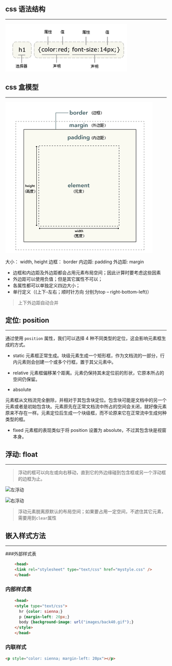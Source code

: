 ## css 语法结构
---------------------------

![css语法结构图](./img/css-struct.png)

## css 盒模型
---------------------------
![css盒模型图](./img/css-box.png)

大小： width, height
边框： border
内边距:  padding
外边距:  margin

-   边框和内边距及外边距都会占用元素布局空间；因此计算时要考虑这些因素
-   外边距可以使用负值；但是其它属性不可以；
-   各属性都可以单独定义四边大小； 
-   单行定义（(上下-左右；顺时针方向 分别为top – right-bottom-left)）

> 上下外边距自动合并

## 定位: position
---------------------------

通过使用 `position` 属性，我们可以选择 4 种不同类型的定位，这会影响元素框生成的方式。

- static
元素框正常生成。块级元素生成一个矩形框，作为文档流的一部分，行内元素则会创建一个或多个行框，置于其父元素中。

- relative
元素框偏移某个距离。元素仍保持其未定位前的形状，它原本所占的空间仍保留。

- absolute

元素框从文档流完全删除，并相对于其包含块定位。包含块可能是文档中的另一个元素或者是初始包含块。元素原先在正常文档流中所占的空间会关闭，就好像元素原来不存在一样。元素定位后生成一个块级框，而不论原来它在正常流中生成何种类型的框。

- fixed
元素框的表现类似于将 position 设置为 absolute，不过其包含块是视窗本身。

## 浮动: float
-------------------------

> 浮动的框可以向左或向右移动，直到它的外边缘碰到包含框或另一个浮动框的边框为止。

![左浮动](./img/float-left.git)

![右浮动](./img/float-right.git)

> 浮动元素脱离原默认的布局空间；如果要占用一定空间，不遮住其它元素，需要用到`clear`属性

## 嵌入样式方法
-------------------------

###外部样式表

```html
    <head>
    <link rel="stylesheet" type="text/css" href="mystyle.css" />
    </head>
```

### 内部样式表

```html
    <head>
    <style type="text/css">
      hr {color: sienna;}
      p {margin-left: 20px;}
      body {background-image: url("images/back40.gif");}
    </style>
    </head>
```
### 内联样式

```html
<p style="color: sienna; margin-left: 20px"></p>
```


